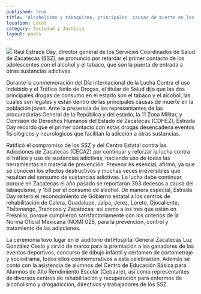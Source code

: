 ```yaml
---
published: true
title: "Alcoholismo y tabaquismo, principales  causas de muerte en los jóvenes: SSZ"
location: Local
category: Sociedad y Justicia
layout: posts
---
```


![](http://i.imgur.com/fwhRFv7m.jpg)
Raúl Estrada Day, director general de los Servicios Coordinados de Salud de Zacatecas (SSZ), se pronunció por retardar el primer contacto de los adolescentes con el alcohol y el tabaco, que son la puerta de entrada a otras sustancias adictivas. 

Durante la conmemoración del Día Internacional de la Lucha Contra el uso Indebido y el Tráfico Ilícito de Drogas, el titular de Salud dijo que las dos principales drogas de consumo en el estado son el tabaco y el alcohol, las cuales son legales y están dentro de las principales causas de muerte en la población joven. 
Ante la presencia de los representantes de las procuradurías General de la República y del estado, la 11 Zona Militar, y Comisión de Derechos Humanos del Estado de Zacatecas (CDHEZ), Estrada Day recordó que el primer contacto con estas drogas desencadena eventos fisiológicos y neurológicos que facilitan la adicción a otras sustancias.

Ratificó el compromiso de los SSZ y del Centro Estatal contra las Adicciones de Zacatecas (CECAZ) por continuar y reforzar la lucha contra el tráfico y uso de sustancias adictivas, haciendo uso de todas las herramientas en materia de prevención.
Prevenir es esencial, afirmó, ya que se conocen los efectos destructivos y muchas veces irreversibles que resultan del consumo de sustancias adictivas. La lucha debe continuar, porque en Zacatecas el año pasado se reportaron 393 decesos a causa del tabaquismo, y 158 por el consumo de alcohol.
De manera especial, Estrada Day reiteró el reconocimiento de Gobierno estatal a los  centros de rehabilitación de Calera, Guadalupe, Jalpa, Jerez, Loreto, Ojocaliente, Tlaltenango, Trancoso y Zacatecas; así como a los tres que están en Fresnillo, porque cumplieron satisfactoriamente con los criterios de la Norma Oficial Mexicana (NOM) 028, para la prevención, control y tratamiento de las adicciones.

La ceremonia tuvo lugar en el auditorio del Hospital General Zacatecas Luz González Cosío y sirvió de marco para la premiación a los ganadores de los eventos deportivos, concurso de dibujo infantil y certamen de cortometraje y sociodrama, todos ellos conmemorativos a esta celebración.
Además se contó con la asistencia de alumnos del Centro de Educación Básica para Alumnos de Alto Rendimiento Escolar (Cebaare), así como representantes de diversos centros de rehabilitación y recuperación para enfermos de alcoholismo y drogadicción, directivos y trabajadores de los SSZ. 
 

